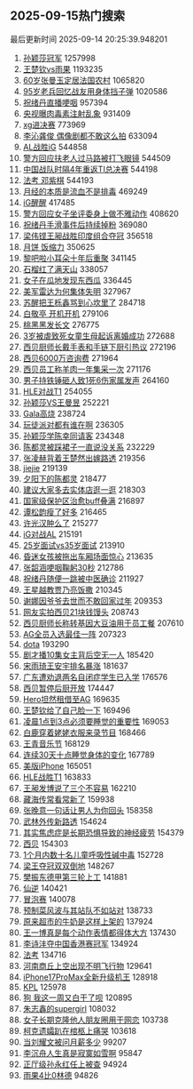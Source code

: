 ## 2025-09-15热门搜索 
最后更新时间 2025-09-14 20:25:39.948201 
1. [孙颖莎冠军](https://s.weibo.com/weibo?q=%E5%AD%99%E9%A2%96%E8%8E%8E%E5%86%A0%E5%86%9B&t=31&band_rank=1&Refer=top) 1257998
1. [王楚钦vs雨果](https://s.weibo.com/weibo?q=%23%E7%8E%8B%E6%A5%9A%E9%92%A6vs%E9%9B%A8%E6%9E%9C%23&t=31&band_rank=2&Refer=top) 1193235
1. [60岁张曼玉定居法国农村](https://s.weibo.com/weibo?q=%2360%E5%B2%81%E5%BC%A0%E6%9B%BC%E7%8E%89%E5%AE%9A%E5%B1%85%E6%B3%95%E5%9B%BD%E5%86%9C%E6%9D%91%23&t=31&band_rank=1&Refer=top) 1065820
1. [95岁老兵回忆战友用身体挡子弹](https://s.weibo.com/weibo?q=%2395%E5%B2%81%E8%80%81%E5%85%B5%E5%9B%9E%E5%BF%86%E6%88%98%E5%8F%8B%E7%94%A8%E8%BA%AB%E4%BD%93%E6%8C%A1%E5%AD%90%E5%BC%B9%23&t=31&band_rank=3&Refer=top) 1020586
1. [祝绪丹直播哽咽](https://s.weibo.com/weibo?q=%E7%A5%9D%E7%BB%AA%E4%B8%B9%E7%9B%B4%E6%92%AD%E5%93%BD%E5%92%BD&t=31&band_rank=4&Refer=top) 957394
1. [央视曝肉毒素注射乱象](https://s.weibo.com/weibo?q=%23%E5%A4%AE%E8%A7%86%E6%9B%9D%E8%82%89%E6%AF%92%E7%B4%A0%E6%B3%A8%E5%B0%84%E4%B9%B1%E8%B1%A1%23&t=31&band_rank=5&Refer=top) 931409
1. [xg进决赛](https://s.weibo.com/weibo?q=xg%E8%BF%9B%E5%86%B3%E8%B5%9B&t=31&band_rank=6&Refer=top) 773969
1. [李沁龚俊 偶像剧都不敢这么拍](https://s.weibo.com/weibo?q=%E6%9D%8E%E6%B2%81%E9%BE%9A%E4%BF%8A%20%E5%81%B6%E5%83%8F%E5%89%A7%E9%83%BD%E4%B8%8D%E6%95%A2%E8%BF%99%E4%B9%88%E6%8B%8D&t=31&band_rank=7&Refer=top) 633094
1. [AL战胜iG](https://s.weibo.com/weibo?q=AL%E6%88%98%E8%83%9CiG&t=31&band_rank=8&Refer=top) 544858
1. [警方回应扶老人过马路被打飞眼镜](https://s.weibo.com/weibo?q=%23%E8%AD%A6%E6%96%B9%E5%9B%9E%E5%BA%94%E6%89%B6%E8%80%81%E4%BA%BA%E8%BF%87%E9%A9%AC%E8%B7%AF%E8%A2%AB%E6%89%93%E9%A3%9E%E7%9C%BC%E9%95%9C%23&t=31&band_rank=9&Refer=top) 544509
1. [中国战队时隔4年重返TI总决赛](https://s.weibo.com/weibo?q=%23%E4%B8%AD%E5%9B%BD%E6%88%98%E9%98%9F%E6%97%B6%E9%9A%944%E5%B9%B4%E9%87%8D%E8%BF%94TI%E6%80%BB%E5%86%B3%E8%B5%9B%23&t=31&band_rank=10&Refer=top) 544198
1. [法考 邓紫棋](https://s.weibo.com/weibo?q=%E6%B3%95%E8%80%83%20%E9%82%93%E7%B4%AB%E6%A3%8B&t=31&band_rank=11&Refer=top) 544193
1. [月经的本质是流血不是排毒](https://s.weibo.com/weibo?q=%E6%9C%88%E7%BB%8F%E7%9A%84%E6%9C%AC%E8%B4%A8%E6%98%AF%E6%B5%81%E8%A1%80%E4%B8%8D%E6%98%AF%E6%8E%92%E6%AF%92&t=31&band_rank=38&Refer=top) 469249
1. [iG醒醒](https://s.weibo.com/weibo?q=iG%E9%86%92%E9%86%92&t=31&band_rank=13&Refer=top) 417485
1. [警方回应女子坐评委身上做不雅动作](https://s.weibo.com/weibo?q=%23%E8%AD%A6%E6%96%B9%E5%9B%9E%E5%BA%94%E5%A5%B3%E5%AD%90%E5%9D%90%E8%AF%84%E5%A7%94%E8%BA%AB%E4%B8%8A%E5%81%9A%E4%B8%8D%E9%9B%85%E5%8A%A8%E4%BD%9C%23&t=31&band_rank=14&Refer=top) 408620
1. [祝绪丹手滑事件后持续掉粉](https://s.weibo.com/weibo?q=%23%E7%A5%9D%E7%BB%AA%E4%B8%B9%E6%89%8B%E6%BB%91%E4%BA%8B%E4%BB%B6%E5%90%8E%E6%8C%81%E7%BB%AD%E6%8E%89%E7%B2%89%23&t=31&band_rank=11&Refer=top) 369080
1. [梁伟铿王昶战胜印度组合夺冠](https://s.weibo.com/weibo?q=%23%E6%A2%81%E4%BC%9F%E9%93%BF%E7%8E%8B%E6%98%B6%E6%88%98%E8%83%9C%E5%8D%B0%E5%BA%A6%E7%BB%84%E5%90%88%E5%A4%BA%E5%86%A0%23&t=31&band_rank=2&Refer=top) 356518
1. [月饼 饭缩力](https://s.weibo.com/weibo?q=%E6%9C%88%E9%A5%BC%20%E9%A5%AD%E7%BC%A9%E5%8A%9B&t=31&band_rank=16&Refer=top) 350625
1. [黎吧啦小耳朵十年后重聚](https://s.weibo.com/weibo?q=%23%E9%BB%8E%E5%90%A7%E5%95%A6%E5%B0%8F%E8%80%B3%E6%9C%B5%E5%8D%81%E5%B9%B4%E5%90%8E%E9%87%8D%E8%81%9A%23&t=31&band_rank=4&Refer=top) 341145
1. [石榴红了满天山](https://s.weibo.com/weibo?q=%23%E7%9F%B3%E6%A6%B4%E7%BA%A2%E4%BA%86%E6%BB%A1%E5%A4%A9%E5%B1%B1%23&t=31&band_rank=3&Refer=top) 338057
1. [女子在瓜地发现东西瓜](https://s.weibo.com/weibo?q=%23%E5%A5%B3%E5%AD%90%E5%9C%A8%E7%93%9C%E5%9C%B0%E5%8F%91%E7%8E%B0%E4%B8%9C%E8%A5%BF%E7%93%9C%23&t=31&band_rank=5&Refer=top) 336445
1. [美军雷达为何集体失明](https://s.weibo.com/weibo?q=%23%E7%BE%8E%E5%86%9B%E9%9B%B7%E8%BE%BE%E4%B8%BA%E4%BD%95%E9%9B%86%E4%BD%93%E5%A4%B1%E6%98%8E%23&t=31&band_rank=6&Refer=top) 327967
1. [苏醒把王栎鑫骂到心坎里了](https://s.weibo.com/weibo?q=%E8%8B%8F%E9%86%92%E6%8A%8A%E7%8E%8B%E6%A0%8E%E9%91%AB%E9%AA%82%E5%88%B0%E5%BF%83%E5%9D%8E%E9%87%8C%E4%BA%86&t=31&band_rank=18&Refer=top) 284718
1. [白敬亭 开机开机](https://s.weibo.com/weibo?q=%E7%99%BD%E6%95%AC%E4%BA%AD%20%E5%BC%80%E6%9C%BA%E5%BC%80%E6%9C%BA&t=31&band_rank=19&Refer=top) 279106
1. [桃黑黑发长文](https://s.weibo.com/weibo?q=%E6%A1%83%E9%BB%91%E9%BB%91%E5%8F%91%E9%95%BF%E6%96%87&t=31&band_rank=7&Refer=top) 276775
1. [3岁被虐致死女童生母起诉离婚成功](https://s.weibo.com/weibo?q=%233%E5%B2%81%E8%A2%AB%E8%99%90%E8%87%B4%E6%AD%BB%E5%A5%B3%E7%AB%A5%E7%94%9F%E6%AF%8D%E8%B5%B7%E8%AF%89%E7%A6%BB%E5%A9%9A%E6%88%90%E5%8A%9F%23&t=31&band_rank=20&Refer=top) 272688
1. [西贝厨师长戴手表和手链下厨引热议](https://s.weibo.com/weibo?q=%23%E8%A5%BF%E8%B4%9D%E5%8E%A8%E5%B8%88%E9%95%BF%E6%88%B4%E6%89%8B%E8%A1%A8%E5%92%8C%E6%89%8B%E9%93%BE%E4%B8%8B%E5%8E%A8%E5%BC%95%E7%83%AD%E8%AE%AE%23&t=31&band_rank=21&Refer=top) 272196
1. [西贝6000万咨询费](https://s.weibo.com/weibo?q=%23%E8%A5%BF%E8%B4%9D6000%E4%B8%87%E5%92%A8%E8%AF%A2%E8%B4%B9%23&t=31&band_rank=33&Refer=top) 271964
1. [西贝员工称羊肉一年集采一次](https://s.weibo.com/weibo?q=%23%E8%A5%BF%E8%B4%9D%E5%91%98%E5%B7%A5%E7%A7%B0%E7%BE%8A%E8%82%89%E4%B8%80%E5%B9%B4%E9%9B%86%E9%87%87%E4%B8%80%E6%AC%A1%23&t=31&band_rank=23&Refer=top) 271176
1. [男子持铁锤砸人致1死6伤家属发声](https://s.weibo.com/weibo?q=%23%E7%94%B7%E5%AD%90%E6%8C%81%E9%93%81%E9%94%A4%E7%A0%B8%E4%BA%BA%E8%87%B41%E6%AD%BB6%E4%BC%A4%E5%AE%B6%E5%B1%9E%E5%8F%91%E5%A3%B0%23&t=31&band_rank=8&Refer=top) 264160
1. [HLE对战T1](https://s.weibo.com/weibo?q=HLE%E5%AF%B9%E6%88%98T1&t=31&band_rank=9&Refer=top) 254055
1. [孙颖莎VS王曼昱](https://s.weibo.com/weibo?q=%E5%AD%99%E9%A2%96%E8%8E%8EVS%E7%8E%8B%E6%9B%BC%E6%98%B1&t=31&band_rank=24&Refer=top) 252221
1. [Gala高烧](https://s.weibo.com/weibo?q=%23Gala%E9%AB%98%E7%83%A7%23&t=31&band_rank=25&Refer=top) 238724
1. [玩徒派对都有谁在啊](https://s.weibo.com/weibo?q=%23%E7%8E%A9%E5%BE%92%E6%B4%BE%E5%AF%B9%E9%83%BD%E6%9C%89%E8%B0%81%E5%9C%A8%E5%95%8A%23&t=31&band_rank=26&Refer=top) 236305
1. [孙颖莎学陈幸同请客](https://s.weibo.com/weibo?q=%E5%AD%99%E9%A2%96%E8%8E%8E%E5%AD%A6%E9%99%88%E5%B9%B8%E5%90%8C%E8%AF%B7%E5%AE%A2&t=31&band_rank=27&Refer=top) 234348
1. [陈都灵被踩裙子一直说没关系](https://s.weibo.com/weibo?q=%E9%99%88%E9%83%BD%E7%81%B5%E8%A2%AB%E8%B8%A9%E8%A3%99%E5%AD%90%E4%B8%80%E7%9B%B4%E8%AF%B4%E6%B2%A1%E5%85%B3%E7%B3%BB&t=31&band_rank=28&Refer=top) 232229
1. [张凌赫背着王楚然出嫁路透](https://s.weibo.com/weibo?q=%23%E5%BC%A0%E5%87%8C%E8%B5%AB%E8%83%8C%E7%9D%80%E7%8E%8B%E6%A5%9A%E7%84%B6%E5%87%BA%E5%AB%81%E8%B7%AF%E9%80%8F%23&t=31&band_rank=10&Refer=top) 219356
1. [jiejie](https://s.weibo.com/weibo?q=jiejie&t=31&band_rank=29&Refer=top) 219139
1. [夕阳下的陈都灵](https://s.weibo.com/weibo?q=%E5%A4%95%E9%98%B3%E4%B8%8B%E7%9A%84%E9%99%88%E9%83%BD%E7%81%B5&t=31&band_rank=30&Refer=top) 218477
1. [建议大家多去实体店逛一逛](https://s.weibo.com/weibo?q=%E5%BB%BA%E8%AE%AE%E5%A4%A7%E5%AE%B6%E5%A4%9A%E5%8E%BB%E5%AE%9E%E4%BD%93%E5%BA%97%E9%80%9B%E4%B8%80%E9%80%9B&t=31&band_rank=12&Refer=top) 218303
1. [国家级保护区治愈buff叠满](https://s.weibo.com/weibo?q=%23%E5%9B%BD%E5%AE%B6%E7%BA%A7%E4%BF%9D%E6%8A%A4%E5%8C%BA%E6%B2%BB%E6%84%88buff%E5%8F%A0%E6%BB%A1%23&t=31&band_rank=13&Refer=top) 216897
1. [谭松韵瘦了好多](https://s.weibo.com/weibo?q=%E8%B0%AD%E6%9D%BE%E9%9F%B5%E7%98%A6%E4%BA%86%E5%A5%BD%E5%A4%9A&t=31&band_rank=14&Refer=top) 216465
1. [许光汉肿么了](https://s.weibo.com/weibo?q=%23%E8%AE%B8%E5%85%89%E6%B1%89%E8%82%BF%E4%B9%88%E4%BA%86%23&t=31&band_rank=15&Refer=top) 215277
1. [iG对战AL](https://s.weibo.com/weibo?q=%23iG%E5%AF%B9%E6%88%98AL%23&t=31&band_rank=32&Refer=top) 215191
1. [25岁面试vs35岁面试](https://s.weibo.com/weibo?q=25%E5%B2%81%E9%9D%A2%E8%AF%95vs35%E5%B2%81%E9%9D%A2%E8%AF%95&t=31&band_rank=16&Refer=top) 213910
1. [昏迷女孩被拖出车厢场面惊心](https://s.weibo.com/weibo?q=%23%E6%98%8F%E8%BF%B7%E5%A5%B3%E5%AD%A9%E8%A2%AB%E6%8B%96%E5%87%BA%E8%BD%A6%E5%8E%A2%E5%9C%BA%E9%9D%A2%E6%83%8A%E5%BF%83%23&t=31&band_rank=17&Refer=top) 213635
1. [张韶涵哽咽鞠躬30秒](https://s.weibo.com/weibo?q=%E5%BC%A0%E9%9F%B6%E6%B6%B5%E5%93%BD%E5%92%BD%E9%9E%A0%E8%BA%AC30%E7%A7%92&t=31&band_rank=18&Refer=top) 212786
1. [祝绪丹随便一跳被中医确诊](https://s.weibo.com/weibo?q=%E7%A5%9D%E7%BB%AA%E4%B8%B9%E9%9A%8F%E4%BE%BF%E4%B8%80%E8%B7%B3%E8%A2%AB%E4%B8%AD%E5%8C%BB%E7%A1%AE%E8%AF%8A&t=31&band_rank=19&Refer=top) 211927
1. [王星越教贾乃亮饭撒](https://s.weibo.com/weibo?q=%23%E7%8E%8B%E6%98%9F%E8%B6%8A%E6%95%99%E8%B4%BE%E4%B9%83%E4%BA%AE%E9%A5%AD%E6%92%92%23&t=31&band_rank=20&Refer=top) 210345
1. [谢娜因爷爷去世而不敢回家过年](https://s.weibo.com/weibo?q=%E8%B0%A2%E5%A8%9C%E5%9B%A0%E7%88%B7%E7%88%B7%E5%8E%BB%E4%B8%96%E8%80%8C%E4%B8%8D%E6%95%A2%E5%9B%9E%E5%AE%B6%E8%BF%87%E5%B9%B4&t=31&band_rank=21&Refer=top) 209353
1. [网友实拍西贝21块钱馒头](https://s.weibo.com/weibo?q=%E7%BD%91%E5%8F%8B%E5%AE%9E%E6%8B%8D%E8%A5%BF%E8%B4%9D21%E5%9D%97%E9%92%B1%E9%A6%92%E5%A4%B4&t=31&band_rank=22&Refer=top) 208743
1. [西贝厨师长称转基因大豆油用于员工餐](https://s.weibo.com/weibo?q=%23%E8%A5%BF%E8%B4%9D%E5%8E%A8%E5%B8%88%E9%95%BF%E7%A7%B0%E8%BD%AC%E5%9F%BA%E5%9B%A0%E5%A4%A7%E8%B1%86%E6%B2%B9%E7%94%A8%E4%BA%8E%E5%91%98%E5%B7%A5%E9%A4%90%23&t=31&band_rank=23&Refer=top) 207610
1. [AG全员入选最佳一阵](https://s.weibo.com/weibo?q=%23AG%E5%85%A8%E5%91%98%E5%85%A5%E9%80%89%E6%9C%80%E4%BD%B3%E4%B8%80%E9%98%B5%23&t=31&band_rank=24&Refer=top) 207323
1. [dota](https://s.weibo.com/weibo?q=dota&t=31&band_rank=33&Refer=top) 193290
1. [剧才播10集女主背后空无一人](https://s.weibo.com/weibo?q=%E5%89%A7%E6%89%8D%E6%92%AD10%E9%9B%86%E5%A5%B3%E4%B8%BB%E8%83%8C%E5%90%8E%E7%A9%BA%E6%97%A0%E4%B8%80%E4%BA%BA&t=31&band_rank=34&Refer=top) 185420
1. [宋雨琦王安宇排名暴涨](https://s.weibo.com/weibo?q=%E5%AE%8B%E9%9B%A8%E7%90%A6%E7%8E%8B%E5%AE%89%E5%AE%87%E6%8E%92%E5%90%8D%E6%9A%B4%E6%B6%A8&t=31&band_rank=35&Refer=top) 181637
1. [广东遭劝退两名自闭症学生已入学](https://s.weibo.com/weibo?q=%23%E5%B9%BF%E4%B8%9C%E9%81%AD%E5%8A%9D%E9%80%80%E4%B8%A4%E5%90%8D%E8%87%AA%E9%97%AD%E7%97%87%E5%AD%A6%E7%94%9F%E5%B7%B2%E5%85%A5%E5%AD%A6%23&t=31&band_rank=25&Refer=top) 176576
1. [西贝暂停后厨开放](https://s.weibo.com/weibo?q=%E8%A5%BF%E8%B4%9D%E6%9A%82%E5%81%9C%E5%90%8E%E5%8E%A8%E5%BC%80%E6%94%BE&t=31&band_rank=36&Refer=top) 174447
1. [Hero坦然租借至AG](https://s.weibo.com/weibo?q=%23Hero%E5%9D%A6%E7%84%B6%E7%A7%9F%E5%80%9F%E8%87%B3AG%23&t=31&band_rank=26&Refer=top) 169635
1. [王楚钦给了自己脸一下](https://s.weibo.com/weibo?q=%23%E7%8E%8B%E6%A5%9A%E9%92%A6%E7%BB%99%E4%BA%86%E8%87%AA%E5%B7%B1%E8%84%B8%E4%B8%80%E4%B8%8B%23&t=31&band_rank=27&Refer=top) 169496
1. [凌晨1点到3点必须要睡觉的重要性](https://s.weibo.com/weibo?q=%E5%87%8C%E6%99%A81%E7%82%B9%E5%88%B03%E7%82%B9%E5%BF%85%E9%A1%BB%E8%A6%81%E7%9D%A1%E8%A7%89%E7%9A%84%E9%87%8D%E8%A6%81%E6%80%A7&t=31&band_rank=28&Refer=top) 169053
1. [白鹿穿着姥姥衣服来录节目](https://s.weibo.com/weibo?q=%E7%99%BD%E9%B9%BF%E7%A9%BF%E7%9D%80%E5%A7%A5%E5%A7%A5%E8%A1%A3%E6%9C%8D%E6%9D%A5%E5%BD%95%E8%8A%82%E7%9B%AE&t=31&band_rank=29&Refer=top) 168466
1. [王青音乐节](https://s.weibo.com/weibo?q=%E7%8E%8B%E9%9D%92%E9%9F%B3%E4%B9%90%E8%8A%82&t=31&band_rank=30&Refer=top) 168129
1. [连续30天十点睡觉身体的变化](https://s.weibo.com/weibo?q=%E8%BF%9E%E7%BB%AD30%E5%A4%A9%E5%8D%81%E7%82%B9%E7%9D%A1%E8%A7%89%E8%BA%AB%E4%BD%93%E7%9A%84%E5%8F%98%E5%8C%96&t=31&band_rank=31&Refer=top) 167789
1. [美版iPhone](https://s.weibo.com/weibo?q=%E7%BE%8E%E7%89%88iPhone&t=31&band_rank=32&Refer=top) 165051
1. [HLE战胜T1](https://s.weibo.com/weibo?q=HLE%E6%88%98%E8%83%9CT1&t=31&band_rank=34&Refer=top) 163833
1. [王昶发博说了三个不容易](https://s.weibo.com/weibo?q=%E7%8E%8B%E6%98%B6%E5%8F%91%E5%8D%9A%E8%AF%B4%E4%BA%86%E4%B8%89%E4%B8%AA%E4%B8%8D%E5%AE%B9%E6%98%93&t=31&band_rank=37&Refer=top) 162210
1. [藏海传常看常新了](https://s.weibo.com/weibo?q=%E8%97%8F%E6%B5%B7%E4%BC%A0%E5%B8%B8%E7%9C%8B%E5%B8%B8%E6%96%B0%E4%BA%86&t=31&band_rank=38&Refer=top) 159938
1. [张晚意一句话让男人为你回头](https://s.weibo.com/weibo?q=%E5%BC%A0%E6%99%9A%E6%84%8F%E4%B8%80%E5%8F%A5%E8%AF%9D%E8%AE%A9%E7%94%B7%E4%BA%BA%E4%B8%BA%E4%BD%A0%E5%9B%9E%E5%A4%B4&t=31&band_rank=39&Refer=top) 158358
1. [武林外传新路透](https://s.weibo.com/weibo?q=%23%E6%AD%A6%E6%9E%97%E5%A4%96%E4%BC%A0%E6%96%B0%E8%B7%AF%E9%80%8F%23&t=31&band_rank=35&Refer=top) 154624
1. [其实焦虑症是长期恐惧导致的神经疲劳](https://s.weibo.com/weibo?q=%E5%85%B6%E5%AE%9E%E7%84%A6%E8%99%91%E7%97%87%E6%98%AF%E9%95%BF%E6%9C%9F%E6%81%90%E6%83%A7%E5%AF%BC%E8%87%B4%E7%9A%84%E7%A5%9E%E7%BB%8F%E7%96%B2%E5%8A%B3&t=31&band_rank=36&Refer=top) 154379
1. [西贝](https://s.weibo.com/weibo?q=%E8%A5%BF%E8%B4%9D&t=31&band_rank=37&Refer=top) 154303
1. [1个月内数十名儿童呼吸性碱中毒](https://s.weibo.com/weibo?q=%231%E4%B8%AA%E6%9C%88%E5%86%85%E6%95%B0%E5%8D%81%E5%90%8D%E5%84%BF%E7%AB%A5%E5%91%BC%E5%90%B8%E6%80%A7%E7%A2%B1%E4%B8%AD%E6%AF%92%23&t=31&band_rank=40&Refer=top) 152728
1. [梁王夺冠双双倒地](https://s.weibo.com/weibo?q=%23%E6%A2%81%E7%8E%8B%E5%A4%BA%E5%86%A0%E5%8F%8C%E5%8F%8C%E5%80%92%E5%9C%B0%23&t=31&band_rank=42&Refer=top) 148267
1. [樊振东德甲第三轮上工](https://s.weibo.com/weibo?q=%E6%A8%8A%E6%8C%AF%E4%B8%9C%E5%BE%B7%E7%94%B2%E7%AC%AC%E4%B8%89%E8%BD%AE%E4%B8%8A%E5%B7%A5&t=31&band_rank=44&Refer=top) 141881
1. [仙逆](https://s.weibo.com/weibo?q=%E4%BB%99%E9%80%86&t=31&band_rank=45&Refer=top) 140421
1. [冒泡赛](https://s.weibo.com/weibo?q=%E5%86%92%E6%B3%A1%E8%B5%9B&t=31&band_rank=46&Refer=top) 140078
1. [预制菜风波与其站队不如站对](https://s.weibo.com/weibo?q=%23%E9%A2%84%E5%88%B6%E8%8F%9C%E9%A3%8E%E6%B3%A2%E4%B8%8E%E5%85%B6%E7%AB%99%E9%98%9F%E4%B8%8D%E5%A6%82%E7%AB%99%E5%AF%B9%23&t=31&band_rank=47&Refer=top) 138733
1. [原来超市的牛奶是这样上架的](https://s.weibo.com/weibo?q=%E5%8E%9F%E6%9D%A5%E8%B6%85%E5%B8%82%E7%9A%84%E7%89%9B%E5%A5%B6%E6%98%AF%E8%BF%99%E6%A0%B7%E4%B8%8A%E6%9E%B6%E7%9A%84&t=31&band_rank=39&Refer=top) 137924
1. [王一博真是每个动作表情都得体大方](https://s.weibo.com/weibo?q=%E7%8E%8B%E4%B8%80%E5%8D%9A%E7%9C%9F%E6%98%AF%E6%AF%8F%E4%B8%AA%E5%8A%A8%E4%BD%9C%E8%A1%A8%E6%83%85%E9%83%BD%E5%BE%97%E4%BD%93%E5%A4%A7%E6%96%B9&t=31&band_rank=48&Refer=top) 137430
1. [李诗沣夺中国香港赛冠军](https://s.weibo.com/weibo?q=%23%E6%9D%8E%E8%AF%97%E6%B2%A3%E5%A4%BA%E4%B8%AD%E5%9B%BD%E9%A6%99%E6%B8%AF%E8%B5%9B%E5%86%A0%E5%86%9B%23&t=31&band_rank=49&Refer=top) 134924
1. [法考](https://s.weibo.com/weibo?q=%E6%B3%95%E8%80%83&t=31&band_rank=50&Refer=top) 134716
1. [河南商丘上空出现不明飞行物](https://s.weibo.com/weibo?q=%23%E6%B2%B3%E5%8D%97%E5%95%86%E4%B8%98%E4%B8%8A%E7%A9%BA%E5%87%BA%E7%8E%B0%E4%B8%8D%E6%98%8E%E9%A3%9E%E8%A1%8C%E7%89%A9%23&t=31&band_rank=40&Refer=top) 129641
1. [iPhone17ProMax全新升级机王](https://s.weibo.com/weibo?q=iPhone17ProMax%E5%85%A8%E6%96%B0%E5%8D%87%E7%BA%A7%E6%9C%BA%E7%8E%8B&t=31&band_rank=41&Refer=top) 128918
1. [KPL](https://s.weibo.com/weibo?q=KPL&t=31&band_rank=42&Refer=top) 125978
1. [狗 我这一周又白干了呗](https://s.weibo.com/weibo?q=%E7%8B%97%20%E6%88%91%E8%BF%99%E4%B8%80%E5%91%A8%E5%8F%88%E7%99%BD%E5%B9%B2%E4%BA%86%E5%91%97&t=31&band_rank=43&Refer=top) 120895
1. [朱志鑫的supergirl](https://s.weibo.com/weibo?q=%E6%9C%B1%E5%BF%97%E9%91%AB%E7%9A%84supergirl&t=31&band_rank=44&Refer=top) 108032
1. [女子长期克隆他人朋友圈用于网恋](https://s.weibo.com/weibo?q=%23%E5%A5%B3%E5%AD%90%E9%95%BF%E6%9C%9F%E5%85%8B%E9%9A%86%E4%BB%96%E4%BA%BA%E6%9C%8B%E5%8F%8B%E5%9C%88%E7%94%A8%E4%BA%8E%E7%BD%91%E6%81%8B%23&t=31&band_rank=45&Refer=top) 103738
1. [柯克遗孀趴在棺柩上痛哭](https://s.weibo.com/weibo?q=%23%E6%9F%AF%E5%85%8B%E9%81%97%E5%AD%80%E8%B6%B4%E5%9C%A8%E6%A3%BA%E6%9F%A9%E4%B8%8A%E7%97%9B%E5%93%AD%23&t=31&band_rank=46&Refer=top) 103618
1. [当刘耀文被问月薪多少](https://s.weibo.com/weibo?q=%E5%BD%93%E5%88%98%E8%80%80%E6%96%87%E8%A2%AB%E9%97%AE%E6%9C%88%E8%96%AA%E5%A4%9A%E5%B0%91&t=31&band_rank=47&Refer=top) 99207
1. [李沉舟人生真是寂寞如雪啊](https://s.weibo.com/weibo?q=%23%E6%9D%8E%E6%B2%89%E8%88%9F%E4%BA%BA%E7%94%9F%E7%9C%9F%E6%98%AF%E5%AF%82%E5%AF%9E%E5%A6%82%E9%9B%AA%E5%95%8A%23&t=31&band_rank=48&Refer=top) 95847
1. [正厅级孙永红任上被查](https://s.weibo.com/weibo?q=%23%E6%AD%A3%E5%8E%85%E7%BA%A7%E5%AD%99%E6%B0%B8%E7%BA%A2%E4%BB%BB%E4%B8%8A%E8%A2%AB%E6%9F%A5%23&t=31&band_rank=49&Refer=top) 94924
1. [雨果4比0林德](https://s.weibo.com/weibo?q=%23%E9%9B%A8%E6%9E%9C4%E6%AF%940%E6%9E%97%E5%BE%B7%23&t=31&band_rank=50&Refer=top) 94826
